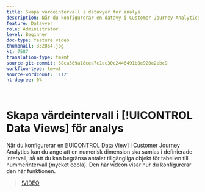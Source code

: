 ```yaml
---
title: Skapa värdeintervall i datavyer för analys
description: När du konfigurerar en datavy i Customer Journey Analytics kan du ange att en numerisk dimension ska samlas i definierade intervall, så att du kan begränsa antalet tillgängliga objekt för tabellen till nummerintervall (mycket coola). Den här videon visar hur du konfigurerar den här funktionen.
feature: Datavyer
role: Administrator
level: Beginner
doc-type: feature video
thumbnail: 332864.jpg
kt: 7587
translation-type: tm+mt
source-git-commit: 68ca589a18cea7c1ec30c2446491b8e920e2ebc9
workflow-type: tm+mt
source-wordcount: '112'
ht-degree: 0%

---
```



# Skapa värdeintervall i [!UICONTROL Data Views] för analys

När du konfigurerar en [!UICONTROL Data View] i Customer Journey Analytics kan du ange att en numerisk dimension ska samlas i definierade intervall, så att du kan begränsa antalet tillgängliga objekt för tabellen till nummerintervall (mycket coola). Den här videon visar hur du konfigurerar den här funktionen.

>[!VIDEO](https://video.tv.adobe.com/v/332864/?quality=12&learn=on)
